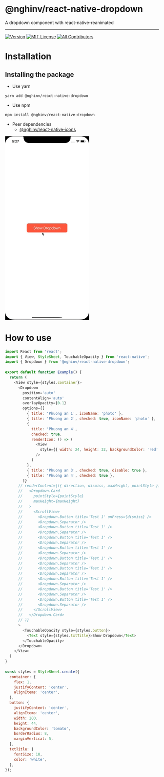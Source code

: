 
# @nghinv/react-native-dropdown

A dropdown component with react-native-reanimated

---


[![Version][version-badge]][package]
[![MIT License][license-badge]][license]
[![All Contributors][all-contributors-badge]][all-contributors]


# Installation

## Installing the package

* Use yarn

```sh
yarn add @nghinv/react-native-dropdown
```

* Use npm

```sh
npm install @nghinv/react-native-dropdown
```

* Peer dependencies 
	- [@nghinv/react-native-icons](https://github.com/nghinv-software/react-native-icons)


<img src="./assets/example.gif" height="600"/>


# How to use

```javascript
import React from 'react';
import { View, StyleSheet, TouchableOpacity } from 'react-native';
import { Dropdown } from '@nghinv/react-native-dropdown';

export default function Example() {
  return (
    <View style={styles.container}>
      <Dropdown
        position='auto'
        contentAlign='auto'
        overlayOpacity={0.1}
        options={[
          { title: 'Phuong an 1', iconName: 'photo' },
          { title: 'Phuong an 2', checked: true, iconName: 'photo' },
          {
            title: 'Phuong an 4',
            checked: true,
            renderIcon: () => (
              <View
                style={{ width: 24, height: 32, backgroundColor: 'red' }}
              />
            )
          },
          { title: 'Phuong an 3', checked: true, disable: true },
          { title: 'Phuong an 4', checked: true },
        ]}
      // renderContent={({ direction, dismiss, maxHeight, pointStyle }) => (
      //   <Dropdown.Card
      //     pointStyle={pointStyle}
      //     maxHeight={maxHeight}
      //   >
      //     <ScrollView>
      //       <Dropdown.Button title='Test 1' onPress={dismiss} />
      //       <Dropdown.Separator />
      //       <Dropdown.Button title='Test 1' />
      //       <Dropdown.Separator />
      //       <Dropdown.Button title='Test 1' />
      //       <Dropdown.Separator />
      //       <Dropdown.Button title='Test 1' />
      //       <Dropdown.Separator />
      //       <Dropdown.Button title='Test 1' />
      //       <Dropdown.Separator />
      //       <Dropdown.Button title='Test 1' />
      //       <Dropdown.Separator />
      //       <Dropdown.Button title='Test 1' />
      //       <Dropdown.Separator />
      //       <Dropdown.Button title='Test 1' />
      //       <Dropdown.Separator />
      //       <Dropdown.Button title='Test 1' />
      //       <Dropdown.Separator />
      //     </ScrollView>
      //   </Dropdown.Card>
      // )}
      >
        <TouchableOpacity style={styles.button}>
          <Text style={styles.txtTitle}>Show Dropdown</Text>
        </TouchableOpacity>
      </Dropdown>
    </View>
  )
}

const styles = StyleSheet.create({
  container: {
    flex: 1,
    justifyContent: 'center',
    alignItems: 'center',
  },
  button: {
    justifyContent: 'center',
    alignItems: 'center',
    width: 200,
    height: 44,
    backgroundColor: 'tomato',
    borderRadius: 8,
    marginVertical: 5,
  },
  txtTitle: {
    fontSize: 18,
    color: 'white',
  },
});
```

[version-badge]: https://img.shields.io/npm/v/@nghinv/react-native-dropdown.svg?style=flat-square
[package]: https://www.npmjs.com/package/@nghinv/react-native-dropdown
[license-badge]: https://img.shields.io/npm/l/@nghinv/react-native-dropdown.svg?style=flat-square
[license]: https://opensource.org/licenses/MIT
[all-contributors-badge]: https://img.shields.io/badge/all_contributors-1-orange.svg?style=flat-square
[all-contributors]: #contributors
